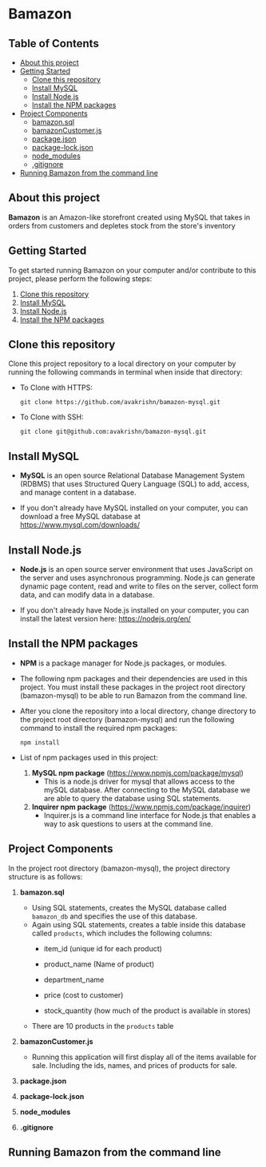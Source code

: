 # Bamazon

## Table of Contents
* [About this project](#about)
* [Getting Started](#start)
    * [Clone this repository](#clone)
    * [Install MySQL](#MySQL)
    * [Install Node.js](#node)
    * [Install the NPM packages](#npm)
* [Project Components](#components)
    * [bamazon.sql](#bamazon-sql)
    * [bamazonCustomer.js](#bamazon-customer)
    * [package.json](#package)
    * [package-lock.json](#package-lock)
    * [node_modules](#node-modules)
    * [.gitignore](#gitignore)
* [Running Bamazon from the command line](#command-line)


## <a id="about"></a> About this project

**Bamazon** is an Amazon-like storefront created using MySQL that takes in orders from customers and depletes stock from the store's inventory


## <a id="start"></a> Getting Started

To get started running Bamazon on your computer and/or contribute to this project, please perform the following steps:

1. [Clone this repository](#clone)
2. [Install MySQL](#MySQL)
3. [Install Node.js](#node)
4. [Install the NPM packages](#npm)

## <a id="clone-repository"></a> Clone this repository

Clone this project repository to a local directory on your computer by running the following commands in terminal when inside that directory:

* To Clone with HTTPS:
    ```
    git clone https://github.com/avakrishn/bamazon-mysql.git
    ``` 

* To Clone with SSH:
    ```
    git clone git@github.com:avakrishn/bamazon-mysql.git
    ```

## <a id="MySQL"></a> Install MySQL

* **MySQL** is an open source Relational Database Management System (RDBMS) that uses Structured Query Language (SQL) to add, access, and manage content in a database. 

* If you don't already have MySQL installed on your computer, you can download a free MySQL database at https://www.mysql.com/downloads/


## <a id="node"></a> Install Node.js

* **Node.js** is an open source server environment that uses JavaScript on the server and uses asynchronous programming. Node.js can generate dynamic page content, read and write to files on the server, collect form data, and can modify data in a database.

* If you don't already have Node.js installed on your computer, you can install the latest version here: https://nodejs.org/en/

## <a id="npm"></a> Install the NPM packages

* **NPM** is a package manager for Node.js packages, or modules.

* The following npm packages and their dependencies are used in this project. You must install these packages in the project root directory (bamazon-mysql) to be able to run Bamazon from the command line.

* After you clone the repository into a local directory, change directory to the project root directory (bamazon-mysql) and run the following command to install the required npm packages:

    ```
    npm install
    ```

* List of npm packages used in this project:

    1.  **MySQL npm package** (https://www.npmjs.com/package/mysql)
        * This is a node.js driver for mysql that allows access to the mySQL database. After connecting to the MySQL database we are able to query the database using SQL statements.
    2.  **Inquirer npm package** (https://www.npmjs.com/package/inquirer)
        * Inquirer.js is a command line interface for Node.js that enables a way to ask questions to users at the command line.

## <a id="components"></a> Project Components

In the project root directory (bamazon-mysql), the project directory structure is as follows:
1. <a id="bamazon-sql"></a> **bamazon.sql**
    * Using SQL statements, creates the MySQL database called `bamazon_db` and specifies the use of this database.
    * Again using SQL statements, creates a table inside this database called `products`, which includes the following columns:
        * item_id (unique id for each product)

        * product_name (Name of product)

        * department_name

        * price (cost to customer)

        * stock_quantity (how much of the product is available in stores)
    * There are 10 products in the `products` table

2. <a id="bamazon-customer"></a> **bamazonCustomer.js**

    * Running this application will first display all of the items available for sale. Including the ids, names, and prices of products for sale.

3. <a id="package"></a>**package.json** 
4. <a id="package-lock"></a>**package-lock.json** 
5. <a id="node-modules"></a>**node_modules** 
6. <a id="gitignore"></a>**.gitignore** 

## <a id="command-line"></a> Running Bamazon from the command line
